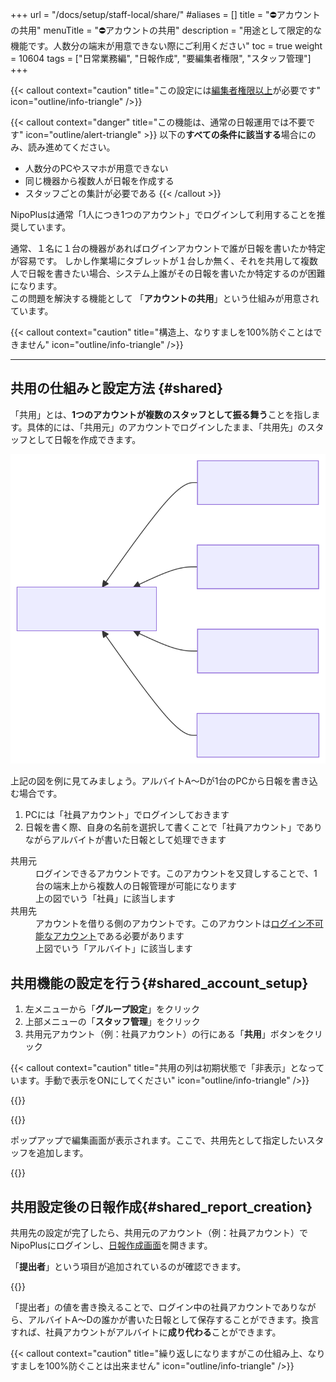 +++
url = "/docs/setup/staff-local/share/"
#aliases = []
title = "⛔アカウントの共用"
menuTitle = "⛔アカウントの共用"
description = "用途として限定的な機能です。人数分の端末が用意できない際にご利用ください"
toc = true
weight = 10604
tags = ["日常業務編", "日報作成", "要編集者権限", "スタッフ管理"]
+++

{{< callout context="caution" title="この設定には[編集者権限以上](/docs/setup/staff-global/rank/#manager)が必要です" icon="outline/info-triangle" />}}

{{< callout context="danger" title="この機能は、通常の日報運用では不要です" icon="outline/alert-triangle" >}}
以下の**すべての条件に該当する**場合にのみ、読み進めてください。

- 人数分のPCやスマホが用意できない
- 同じ機器から複数人が日報を作成する
- スタッフごとの集計が必要である
  {{< /callout >}}

NipoPlusは通常「1人につき1つのアカウント」でログインして利用することを推奨しています。

通常、１名に１台の機器があればログインアカウントで誰が日報を書いたか特定が容易です。
しかし作業場にタブレットが１台しか無く、それを共用して複数人で日報を書きたい場合、システム上誰がその日報を書いたか特定するのが困難になります。  
この問題を解決する機能として 「**アカウントの共用**」という仕組みが用意されています。

{{< callout context="caution" title="構造上、なりすましを100%防ぐことはできません" icon="outline/info-triangle" />}}

---

## 共用の仕組みと設定方法 {#shared}

「共用」とは、**1つのアカウントが複数のスタッフとして振る舞う**ことを指します。具体的には、「共用元」のアカウントでログインしたまま、「共用先」のスタッフとして日報を作成できます。

<img src="img/shareimg.svg" />

上記の図を例に見てみましょう。アルバイトA〜Dが1台のPCから日報を書き込む場合です。

1. PCには「社員アカウント」でログインしておきます
2. 日報を書く際、自身の名前を選択して書くことで「社員アカウント」でありながらアルバイトが書いた日報として処理できます

<dl class="basic">
<dt>共用元</dt>
<dd>ログインできるアカウントです。このアカウントを又貸しすることで、1台の端末上から複数人の日報管理が可能になります<br>上の図でいう「社員」に該当します</dd>
<dt>共用先</dt>
<dd>アカウントを借りる側のアカウントです。このアカウントは<a href="/docs/setup/staff-global/make/#dummy_account">ログイン不可能なアカウント</a>である必要があります<br>上図でいう「アルバイト」に該当します</dd>
</dl>

## 共用機能の設定を行う{#shared_account_setup}

1.  左メニューから「**グループ設定**」をクリック
2.  上部メニューの「**スタッフ管理**」をクリック
3.  共用元アカウント（例：社員アカウント）の行にある「**共用**」ボタンをクリック

{{< callout context="caution" title="共用の列は初期状態で「非表示」となっています。手動で表示をONにしてください" icon="outline/info-triangle" />}}

{{<iTablet filename="img/shared" msg="「共用」の列は、デフォルトでは非表示になっている場合があります。表示項目から追加して操作してください。" alice="ok">}}

{{<nextArrow>}}

ポップアップで編集画面が表示されます。ここで、共用先として指定したいスタッフを追加します。

{{<iTablet filename="img/sharedSetting" msg="共用先に追加したいスタッフを一覧から選択してください。ここで選択したスタッフが、共用元アカウントで日報を作成できるようになります。" alice="ok">}}

## 共用設定後の日報作成{#shared_report_creation}

共用先の設定が完了したら、共用元のアカウント（例：社員アカウント）でNipoPlusにログインし、[日報作成画面](/docs/manual/write-report/write/)を開きます。

「**提出者**」という項目が追加されているのが確認できます。

{{<iTablet filename="img/writeReport" msg="社員アカウントでログインしたまま、アルバイトA〜Dの誰が日報を書いたかを選択できます" alice="ok">}}

「提出者」の値を書き換えることで、ログイン中の社員アカウントでありながら、アルバイトA〜Dの誰かが書いた日報として保存することができます。換言すれば、社員アカウントがアルバイトに**成り代わる**ことができます。

{{< callout context="caution" title="繰り返しになりますがこの仕組み上、なりすましを100%防ぐことは出来ません" icon="outline/info-triangle" />}}
